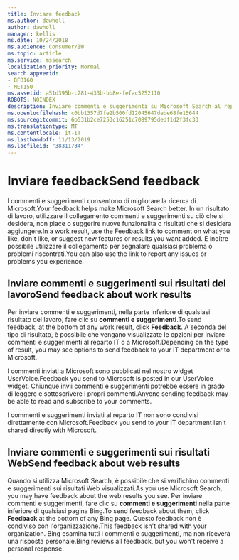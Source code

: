 ```yaml
---
title: Inviare feedback
ms.author: dawholl
author: dawholl
manager: kellis
ms.date: 10/24/2018
ms.audience: Consumer/IW
ms.topic: article
ms.service: mssearch
localization_priority: Normal
search.appverid:
- BFB160
- MET150
ms.assetid: a51d395b-c281-433b-bb8e-fefac5252110
ROBOTS: NOINDEX
description: Inviare commenti e suggerimenti su Microsoft Search al reparto IT o Microsoft
ms.openlocfilehash: c0bb1357d7fe2b500fd12045647debe68fe15644
ms.sourcegitcommit: 6b531b2ce7253c16251c7089795dedf1d2f3fc33
ms.translationtype: MT
ms.contentlocale: it-IT
ms.lasthandoff: 11/13/2019
ms.locfileid: "38311734"
---
```

# <a name="send-feedback"></a><span data-ttu-id="e1e2f-103">Inviare feedback</span><span class="sxs-lookup"><span data-stu-id="e1e2f-103">Send feedback</span></span>

<span data-ttu-id="e1e2f-104">I commenti e suggerimenti consentono di migliorare la ricerca di Microsoft.</span><span class="sxs-lookup"><span data-stu-id="e1e2f-104">Your feedback helps make Microsoft Search better.</span></span> <span data-ttu-id="e1e2f-105">In un risultato di lavoro, utilizzare il collegamento commenti e suggerimenti su ciò che si desidera, non piace o suggerire nuove funzionalità o risultati che si desidera aggiungere.</span><span class="sxs-lookup"><span data-stu-id="e1e2f-105">In a work result, use the Feedback link to comment on what you like, don't like, or suggest new features or results you want added.</span></span> <span data-ttu-id="e1e2f-106">È inoltre possibile utilizzare il collegamento per segnalare qualsiasi problema o problemi riscontrati.</span><span class="sxs-lookup"><span data-stu-id="e1e2f-106">You can also use the link to report any issues or problems you experience.</span></span>
  
## <a name="send-feedback-about-work-results"></a><span data-ttu-id="e1e2f-107">Inviare commenti e suggerimenti sui risultati del lavoro</span><span class="sxs-lookup"><span data-stu-id="e1e2f-107">Send feedback about work results</span></span>

<span data-ttu-id="e1e2f-108">Per inviare commenti e suggerimenti, nella parte inferiore di qualsiasi risultato del lavoro, fare clic su **commenti e suggerimenti**.</span><span class="sxs-lookup"><span data-stu-id="e1e2f-108">To send feedback, at the bottom of any work result, click **Feedback**.</span></span> <span data-ttu-id="e1e2f-109">A seconda del tipo di risultato, è possibile che vengano visualizzate le opzioni per inviare commenti e suggerimenti al reparto IT o a Microsoft.</span><span class="sxs-lookup"><span data-stu-id="e1e2f-109">Depending on the type of result, you may see options to send feedback to your IT department or to Microsoft.</span></span>
  
<span data-ttu-id="e1e2f-110">I commenti inviati a Microsoft sono pubblicati nel nostro widget UserVoice.</span><span class="sxs-lookup"><span data-stu-id="e1e2f-110">Feedback you send to Microsoft is posted in our UserVoice widget.</span></span> <span data-ttu-id="e1e2f-111">Chiunque invii commenti e suggerimenti potrebbe essere in grado di leggere e sottoscrivere i propri commenti.</span><span class="sxs-lookup"><span data-stu-id="e1e2f-111">Anyone sending feedback may be able to read and subscribe to your comments.</span></span>
  
<span data-ttu-id="e1e2f-112">I commenti e suggerimenti inviati al reparto IT non sono condivisi direttamente con Microsoft.</span><span class="sxs-lookup"><span data-stu-id="e1e2f-112">Feedback you send to your IT department isn't shared directly with Microsoft.</span></span>
  
## <a name="send-feedback-about-web-results"></a><span data-ttu-id="e1e2f-113">Inviare commenti e suggerimenti sui risultati Web</span><span class="sxs-lookup"><span data-stu-id="e1e2f-113">Send feedback about web results</span></span>

<span data-ttu-id="e1e2f-114">Quando si utilizza Microsoft Search, è possibile che si verifichino commenti e suggerimenti sui risultati Web visualizzati.</span><span class="sxs-lookup"><span data-stu-id="e1e2f-114">As you use Microsoft Search, you may have feedback about the web results you see.</span></span> <span data-ttu-id="e1e2f-115">Per inviare commenti e suggerimenti, fare clic su **commenti e suggerimenti** nella parte inferiore di qualsiasi pagina Bing.</span><span class="sxs-lookup"><span data-stu-id="e1e2f-115">To send feedback about them, click **Feedback** at the bottom of any Bing page.</span></span> <span data-ttu-id="e1e2f-116">Questo feedback non è condiviso con l'organizzazione.</span><span class="sxs-lookup"><span data-stu-id="e1e2f-116">This feedback isn't shared with your organization.</span></span> <span data-ttu-id="e1e2f-117">Bing esamina tutti i commenti e suggerimenti, ma non riceverà una risposta personale.</span><span class="sxs-lookup"><span data-stu-id="e1e2f-117">Bing reviews all feedback, but you won't receive a personal response.</span></span> 

  

